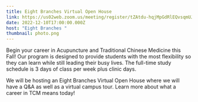 ```yaml
---
title: Eight Branches Virtual Open House
link: https://us02web.zoom.us/meeting/register/tZAtdu-hqjMpGdRlEQvsqmUJmcNyBne0jF5q
date: 2022-12-10T17:00:00.000Z
host: "Eight Branches "
thumbnail: photo.png
---
```

Begin your career in Acupuncture and Traditional Chinese Medicine this Fall! Our program is designed to provide students with the most flexibility so they can learn while still leading their busy lives. The full-time study schedule is 3 days of class per week plus clinic days.

W﻿e will be hosting an Eight Branches Virtual Open House where we will have a Q&A as well as a virtual campus tour. Learn more about what a career in TCM means today!